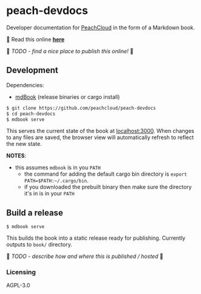 # peach-devdocs

Developer documentation for [PeachCloud](https://github.com/peachcloud) in the form of a Markdown book.

:book: Read this online [**here**](https://mixmix.github.io/peach-devdocs)

:construction: _TODO - find a nice place to publish this online!_ :construction:

## Development

Dependencies:
- [mdBook](https://github.com/rust-lang/mdBook) (release binaries or cargo install)

```bash
$ git clone https://github.com/peachcloud/peach-devdocs
$ cd peach-devdocs
$ mdbook serve
```

This serves the current state of the book at [localhost:3000](http://localhost:3000).
When changes to any files are saved, the browser view will automatically refresh to reflect the new state.

**NOTES**:
- this assumes `mdbook` is in you `PATH`
  - the command for adding the default cargo bin directory is `export PATH=$PATH:~/.cargo/bin`.
  - if you downloaded the prebuilt binary then make sure the directory it's in is in your `PATH`


## Build a release

```
$ mdbook serve
```

This builds the book into a static release ready for publishing.
Currently outputs to `book/` directory.

:construction: _TODO - describe how and where this is published / hosted_ :construction:


### Licensing

AGPL-3.0
